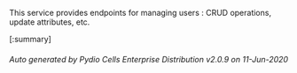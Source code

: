 






This service provides endpoints for managing users : CRUD operations, update attributes, etc.

[:summary]

###### Auto generated by Pydio Cells Enterprise Distribution v2.0.9 on 11-Jun-2020
